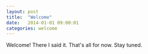 ```yaml
---
layout: post
title:  "Welcome"
date:   2014-01-01 09:00:01
categories: welcome
---
```


Welcome! There I said it. That's all for now. Stay tuned.